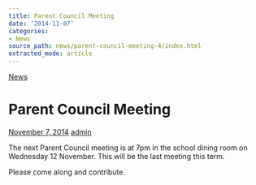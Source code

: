 ```yaml
---
title: Parent Council Meeting
date: '2014-11-07'
categories:
- News
source_path: news/parent-council-meeting-4/index.html
extracted_mode: article
---
```

[News](/news/)

# Parent Council Meeting

[November 7, 2014](/news/parent-council-meeting-4/) [admin](author/admin/)

The next Parent Council meeting is at 7pm in the school dining room on Wednesday 12 November. This will be the last meeting this term.

Please come along and contribute.
